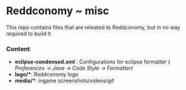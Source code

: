# Reddconomy ~ misc

This repo contains files that are releated to Reddconomy, but in no way required to build it.

### Content
- __eclipse-condensed.xml__ : Configurations for eclipse formatter _( Preferences -> Java -> Code Style -> Formatter)_
- __logo/*__: Reddconomy logo 
- __media/*__: ingame screenshots/videos/gif